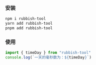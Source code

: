 ### 安装

```bash
npm i rubbish-tool
yarn add rubbish-tool
pnpm add rubbish-tool
```

### 使用
```js
import { timeDay } from "rubbish-tool"
console.log(`一天的毫秒数为：${timeDay}`)
```